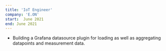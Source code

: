 ```yaml
---
title: 'IoT Engineer'
company: 'E.ON'
start:  June 2021
end: June 2021
---
```


- Building a Grafana datasource plugin for loading as well as aggregating datapoints and measurement data.
